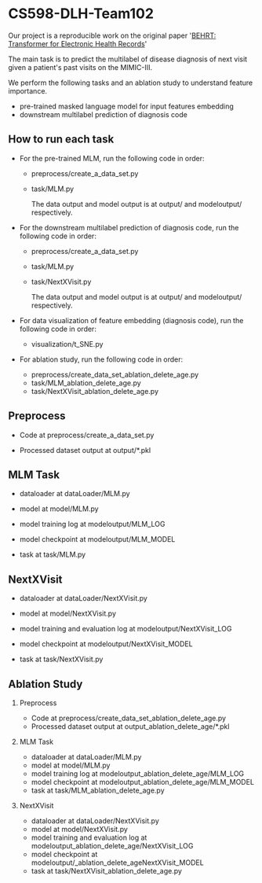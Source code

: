 # CS598-DLH-Team102

Our project is a reproducible work on the original paper '[BEHRT: Transformer for Electronic Health Records](https://www.nature.com/articles/s41598-020-62922-y)' 

The main task is to predict the multilabel of disease diagnosis of next visit given a patient's past visits on the MIMIC-III.

We perform the following tasks and an ablation study to understand feature importance.
  * pre-trained masked language model for input features embedding 
  * downstream multilabel prediction of diagnosis code
## How to run each task
* For the pre-trained MLM, run the following code in order:
   *  preprocess/create_a_data_set.py
   *  task/MLM.py
 
      The data output and model output is at output/ and modeloutput/ respectively.
      
*  For the downstream multilabel prediction of diagnosis code, run the following code in order:
   *  preprocess/create_a_data_set.py
   *  task/MLM.py
   *  task/NextXVisit.py

      The data output and model output is at output/ and modeloutput/ respectively.
  
* For data visualization of feature embedding (diagnosis code), run the following code in order:
    * visualization/t_SNE.py
      
* For ablation study, run the following code in order:
    * preprocess/create_data_set_ablation_delete_age.py
    *  task/MLM_ablation_delete_age.py
    * task/NextXVisit_ablation_delete_age.py
## Preprocess
* Code at preprocess/create_a_data_set.py

* Processed dataset output at output/*.pkl

## MLM Task
 * dataloader at  dataLoader/MLM.py

  * model at model/MLM.py

* model training log at modeloutput/MLM_LOG

* model checkpoint at modeloutput/MLM_MODEL

* task at task/MLM.py

## NextXVisit
* dataloader at  dataLoader/NextXVisit.py

* model at model/NextXVisit.py

* model training and evaluation log at modeloutput/NextXVisit_LOG

* model checkpoint at modeloutput/NextXVisit_MODEL

* task at task/NextXVisit.py

## Ablation Study
1. Preprocess
   * Code at preprocess/create_data_set_ablation_delete_age.py
   * Processed dataset output at output_ablation_delete_age/*.pkl

2. MLM Task
   * dataloader at  dataLoader/MLM.py
   * model at model/MLM.py
   * model training log at modeloutput_ablation_delete_age/MLM_LOG
   * model checkpoint at modeloutput_ablation_delete_age/MLM_MODEL
   * task at task/MLM_ablation_delete_age.py

3. NextXVisit
   * dataloader at  dataLoader/NextXVisit.py
   * model at model/NextXVisit.py
   * model training and evaluation log at modeloutput_ablation_delete_age/NextXVisit_LOG
   * model checkpoint at modeloutput/_ablation_delete_ageNextXVisit_MODEL
   * task at task/NextXVisit_ablation_delete_age.py
